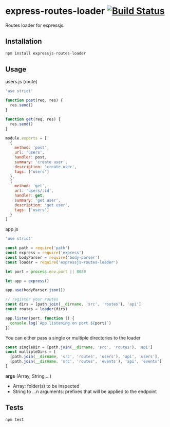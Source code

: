 # express-routes-loader  [![Build Status](https://travis-ci.org/epok75/express-routes-loader.svg?branch=master)](https://travis-ci.org/epok75/express-routes-loader)
Routes loader for expressjs.

## Installation

```javascript
npm install expressjs-routes-loader
```

## Usage

users.js (route)
```javascript
'use strict'

function post(req, res) {
  res.send()
}

function get(req, res) {
  res.send()
}

module.exports = [
  {
    method: 'post',
    url: 'users',
    handler: post,
    summary: 'create user',
    description: 'create user',
    tags: ['users']
  },
  {
    method: 'get',
    url: 'users/:id',
    handler: get,
    summary: 'get user',
    description: 'get user',
    tags: ['users']
  }
]
```

app.js
```javascript
'use strict'

const path = require('path')
const express = require('express')
const bodyParser = require('body-parser')
const loader = require('expressjs-routes-loader')

let port = process.env.port || 8080

let app = express()

app.use(bodyParser.json())

// register your routes
const dirs = [path.join(__dirname, 'src', 'routes'), 'api']
const routes = loader(dirs)

app.listen(port, function () {
  console.log(`App listening on port ${port}`)
})
```

You can either pass a single or multiple directories to the loader
```javascript
const singleDir = [path.join(__dirname, 'src', 'routes'), 'api']
const multipleDirs = [
  [path.join(__dirname, 'src', 'routes', 'users'), 'api', 'users'],
  [path.join(__dirname, 'src', 'routes', 'events'), 'api', 'events']
]

```

**args** (Array, String,...)
* Array: folder(s) to be inspected
* String to ...n arguments: prefixes that will be applied to the endpoint

## Tests

```javascript
npm test
```
